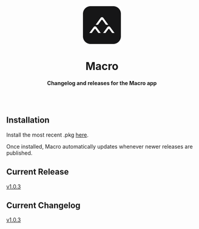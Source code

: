 <div align="center">
	<img src="assets/img/macro.png" width="100" height="100">
	<h1>Macro</h1>
	<p>
		<b>Changelog and releases for the Macro app</b>
	</p>
	<br>
	<br>
</div>

## Installation

Install the most recent .pkg [here](https://github.com/macrohq/changelog/tree/v1.0.3/versions/v1/1.0.3/Macro.pkg).

Once installed, Macro automatically updates whenever newer releases are published.

## Current Release

[v1.0.3](https://github.com/macrohq/changelog/releases/tag/v1.0.3)

## Current Changelog

[v1.0.3](https://github.com/macrohq/changelog/blob/master/versions/v1/1.0.3/changelog.md)